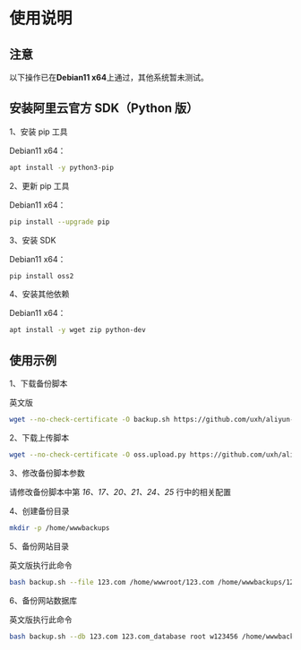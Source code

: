 # 使用说明

## 注意

以下操作已在**Debian11 x64**上通过，其他系统暂未测试。

## 安装阿里云官方 SDK（Python 版）

1、安装 pip 工具

Debian11 x64：

```bash
apt install -y python3-pip
```

2、更新 pip 工具

Debian11 x64：

```bash
pip install --upgrade pip
```

3、安装 SDK

Debian11 x64：

```bash
pip install oss2
```

4、安装其他依赖

Debian11 x64：
```bash
apt install -y wget zip python-dev
```

## 使用示例

1、下载备份脚本

英文版

```bash
wget --no-check-certificate -O backup.sh https://github.com/uxh/aliyun-oss-autobackup/raw/main/backup.sh
```

2、下载上传脚本

```bash
wget --no-check-certificate -O oss.upload.py https://github.com/uxh/aliyun-oss-autobackup/raw/main/oss.upload.py
```

3、修改备份脚本参数

请修改备份脚本中第 *16、17、20、21、24、25* 行中的相关配置

4、创建备份目录

```bash
mkdir -p /home/wwwbackups
```

5、备份网站目录

英文版执行此命令

```bash
bash backup.sh --file 123.com /home/wwwroot/123.com /home/wwwbackups/123.com
```

6、备份网站数据库

英文版执行此命令

```bash
bash backup.sh --db 123.com 123.com_database root w123456 /home/wwwbackups/123.com
```
